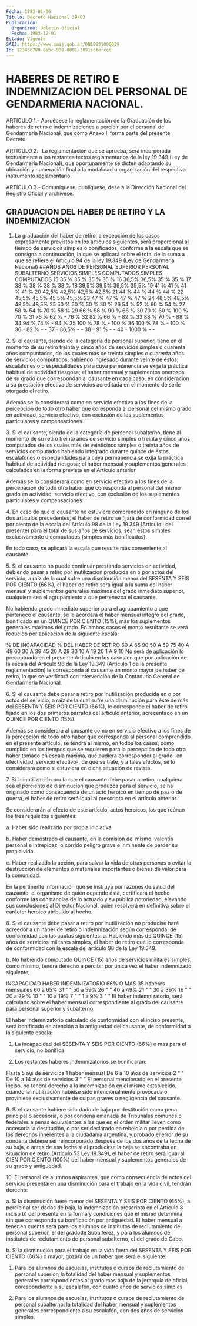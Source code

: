 ```yaml
---
Fecha: 1983-01-06
Título: Decreto Nacional 39/83
Publicación:
  Organismo: Boletín Oficial
  Fecha: 1983-12-01
Estado: Vigente
SAIJ: https://www.saij.gob.ar/DN19831000039
Id: 123456789-0abc-930-0001-3891soterced
---
```

# HABERES DE RETIRO E INDEMNIZACION DEL PERSONAL DE GENDARMERIA NACIONAL.

<a id="1"></a>
ARTICULO  1.-  Apruébese la reglamentación de la Graduación de los haberes de retiro  e indemnizaciones a percibir por el personal de  Gendarmería  Nacional,  que  como  Anexo  I,  forma  parte  del presente Decreto.

<a id="2"></a>
ARTICULO 2.- La reglamentación que se aprueba, será incorporada textualmente  a  los  restantes  textos reglamentarios de la ley 19 349  (Ley de Gendarmería Nacional),  que  oportunamente  se  dicten adaptando  su  ubicación  y  numeración  final  a  la  modalidad  u organización del respectivo instrumento reglamentario.

<a id="3"></a>
ARTICULO  3.-  Comuníquese,  publíquese,  dese  a la Dirección Nacional del Registro Oficial y archívese.

## GRADUACION DEL HABER DE RETIRO Y LA INDEMNIZACION

<a id="1"></a>
1. La graduación del haber de retiro, a excepción de los casos expresamente    previstos    en   los  artículos  siguientes,  será proporcional  al  tiempo  de  servicios    simples  o  bonificados, conforme  a la escala que se consigna a continuación,  la  que  se aplicará sobre  el total de la suma a que se refiere el Artículo 94 de la ley 19.349 (Ley de Gendarmeria Nacional) ##AÑOS   AÑOS DE     PERSONAL  SUPERIOR    PERSONAL    SUBALTERNO SERVICIOS   SIMPLES   COMPUTADOS  SIMPLES     COMPUTADOS  15           35  %       35  %      35  %       35  % 16           36,5%       36,5%      35  %       35  % 17           38  %       38  %      38  %       38  % 18           39,5%       39,5%      39,5%       39,5% 19           41  %       41  %      41  %       41  % 20           42,5%       42,5%      42,5%       42,5% 21           44  %       44  %      44  %       44  % 22           45,5%       45,5%      45,5%       45,5% 23           47  %       47  %      47  %       47  % 24           48,5%       48,5%      48,5%       48,5% 25           50  %       50  %      50  %       50  % 26           54  %       52  %      60  %       54  % 27           58  %       54  %      70  %       58  % 29           66  %       58  %      90  %       66  % 30           70  %       60  %     100  %       70  % 31           76  %       62  %       -          76  % 32           82  %       66  %       -          82  % 33           88  %       70  %       -          88  % 34           94  %       74  %       -          94  % 35           100 %       78  %       -         100  % 36           100 %       78  %       -         100  % 36           -           82  %       -           - 37           -           86,5%       -           - 38           -           91  %       -           - 40           -         1000  %       -           -

<a id="2"></a>
2. Si el causante, siendo de la categoría de personal superior, tiene  en el momento de su retiro treinta y cinco años de servicios simples  o  cuarenta años compuntados, de los cuales más de treinta simples  o  cuarenta    años   de  servicios  computados,  habiendo ingresado durante veinte de éstos,  escalafones  o o especialidades para  cuya permanencia se exija la práctica habitual  de  actividad riesgosa;  el  haber mensual y suplementos onerosos de su grado que correspondan al  causante  en  cada  caso, en  consideración  a su prestación  efectiva de servicios acreditada en el momento de serle otorgado el retiro.

Además se lo  considerará  como en servicio efectivo a los fines de la percepción de todo otro haber  que  coresponda  al  personal del mismo grado en actividad, servicio efectivo, con exclusión  de  los suplementos particulares y compensaciones.

<a id="3"></a>
3.  Si  el  causante,  siendo  de  la  categoría  de  personal subalterno,  tiene al momento de su retiro treinta años de servicio simples o treinta  y  cinco  años  computados  de los cuales más de veinticinco simples  o  treinta  años  de  servicios    computados habiendo    integrado   durante  quince  de  éstos,  escalafones  o especialidades para cuya  permanencia se exija la práctica habitual de actividad riesgosa; el haber  mensual  y  suplementos  generales calculados  en  la  forma  prevista  en  el Artículo anterior.

Además se lo considerará como en servicio  efectivo  a los fines de la  percepación de todo otro haber que corresponda al personal  del mismo  grado  en actividad, servicio efectivo, con exclusión de los suplementos particulares y compensaciones.

<a id="4"></a>
4.  En  caso  de  que  el causante no estuviere comprendido en ninguno de los dos artículos  precedentes,  el  haber  de retiro se fijará  de conformidad con el por ciento de la escala del  Artículo 98 de la Ley 19.349 (Artículo I del presente) para el total de sus años de servicios,  sean  éstos simples exclusivamente o computados (simples más bonificados).

En todo caso, se aplicará la  escala que resulte más conveniente al causante.

<a id="5"></a>
5.  Si  el  causante no puede continuar prestando servicios en actividad, debiendo  pasar  a retiro por inutilización producida en o por actos del servicio, a raíz  de  la cual sufre una disminución menor del SESENTA Y SEIS POR CIENTO (66%),  el haber de retiro será igual a la suma del haber mensual y suplementos  generales  máximos del grado inmediato superior, cualquiera sea el agrupamiento  a que pertenezca el causante.

No  habiendo  grado  inmediato  superior para el agrupamiento a que pertenece el causante, se le acordará  el haber mensual íntegro del grado,  bonificado  en  un  QUINCE  POR  CIENTO    (15%),  más  los suplementos  generales máximos del grado. En ambos casos  el  monto resultante se  verá reducido por aplicación de la siguiente escala:

 % DE INCAPACIDAD                      % DEL HABER DE RETIRO      60 A 65                                  90      50 A 59                                  75      40 A 49                                  60      30 A 39                                  45      20 A 29                                  30      10 A 19                                  20       1 A  9                                  10   No será de aplicación  lo  preceptuado  en  el presente Artículo en los casos en que por aplicación de la escala  del Artículo 98 de la Ley   19.349  (Artículo  1  de  la  presente  reglamentación)    le corresponda  al  causante un monto mayor de haber de retiro, lo que se  verificará  con   intervención  de  la  Contaduría  General  de Gendarmería Nacional.

<a id="6"></a>
6.  Si  el  causante  debe  pasar  a  retiro por inutilización producida en o por actos del servicio, a raíz  de la cual sufre una disminución para éste de más del SESENTA Y SEIS  POR  CIENTO (66%), le  corresponde  el  haber  de  retiro  fijado  en los dos primeros párrafos  del  artículo  anterior,  acrecentado  en un  QUINCE  POR CIENTO (15%).

Además se considerará al causante como en servicio  efectivo  a los fines  de  la  percepción  de  todo  otro  haber que corresponda al personal comprendido en el presente artículo,  se  tendrá al mismo, en todos los casos, como cumplido en los tiempos que  se  requieren para la percepción de todo otro haber tomado en escala máxima,  que pudiera  corresponder al grado -en efectividad, servicio efectivo-,  de que se  trate,  y  a  tales  efectos, se lo considerará como si estuviera en dicha situación de revista.

<a id="7"></a>
7.  Si  la  inutilización  por la que el causante debe pasar a retiro, cualquiera sea el porciento  de  disminución  que  produzca para  el  servicio,  se  ha  originado como consecuencia de un acto heroico en tiempo de paz o de  guerra,  el  haber  de  retiro  será igual al prescripto en el artículo anterior.

Se  considerarán  al  efecto  de este artículo, actos heroicos, los que reúnan los tres requisitos siguientes:

a. Haber sido realizado por propia iniciativa.

b.  Haber  demostrado  el  causante,  en  la  comisión  del  mismo, valentía  personal  e  intrepidez,    o  corrido  peligro  grave  e inminente de perder su propia vida.

c.  Haber  realizado  la  acción,  para salvar  la  vida  de  otras personas  o evitar  la  destrucción  de   elementos  o  materiales importantes o bienes de valor para la comunidad.

En la pertinente información que se instruya  por  razones de salud del  causante,  el organismo de quién depende ésta, certificará  el hecho  conforme  las   constancias  de  lo  actuado  y  su  pública notoriedad, elevando sus  conclusiones  al Director Nacional, quien resolverá  en  definitiva sobre el carácter  heroico  atribuído  al hecho.

<a id="8"></a>
8.  Si  el  causante  debe pasar a retiro por inutilización no producise hará acreedor a un  haber de retiro o indemnización según corresponda,  de  conformidad  con   las  pautas  siguientes:  a.  Habiendo  más  de  QUINCE  (15)  años  de  servicios  militares simples, el haber de retiro que lo corresponda  de  conformidad con la escala del artículo 98 de la Ley 19.349.

b.  No  habiendo computado QUINCE (15) años de servicios  militares simples,  como  mínimo,  tendrá derecho a percibir por única vez el haber indemnizado siguiente;

  INCAPACIDAD                            HABER INDEMNIZATORIO  66% O MAS                             35 haberes mensuales 60 a 65%                              31     "      " 50 a 59%                              26     "      " 40 a 49%                              21     "      " 30 a 39%                              16     "      " 20 a 29 %                             10     "      " 10 a 19%                              7      "      " 1 a 9%                                3      "      "   El haber indemnizatorio, será  calculado  sobre  el  haber  mensual correspondiente  al  grado  del  causante para personal superior  y subalterno.

El haber indemnizatorio calculado  de  conformidad  con  el  inciso presente,   será  bonificado  en  atención  a  la  antiguedad  del causante, de conformidad a la siguiente escala:

1) La incapacidad  del  SESENTA  Y SEIS POR CIENTO (66%) o mas para el servicio, no bonifica.

2) Los restantes haberes indemnizatorios se bonificarán:

  Hasta 5 a\s de servicios                 1 haber mensual De 6 a 10 a\os de servicios              2   "     " De 10 a 14 a\os de servicios             3   "     "   El personal mencionado en el presente  inciso,  no tendrá derecho a la indemnización en el mismo establecido, cuando  la  inutilización hubiese sido intencionalmente provocada o proviniese exclusivamente   de  culpas  graves  o  negligencia  del  causante.

<a id="9"></a>
9.  Si  el  causante hubiere sido dado de baja por destitución como  pena  principal   o  accesoria,  o  por  condena  emanada  de Tribunales comunes o federales  a  penas  equivalentes a las que en el orden militar lleven como accesoria la destitución,  o  por  ser declarado  en  rebeldía  o por pérdida de los derechos inherentes a la ciudadanía argentina, y probado  el error de su condena debiese ser reincorporado después de los dos años  de  la fecha de su baja, o  antes  de  esa fecha si al producirse la baja se  encontraba  en  situación de retiro   (Artículo 53 Ley 19.349), el haber de retiro será  igual  al  CIEN  POR   CIENTO  (100%)  del  haber  mensual  y suplementos generales de su grado y antiguedad.

<a id="10"></a>
10. El personal de alumnos aspirantes, que como consecuencia de actos  del  servicio presentaren una disminución para el trabajo en la vida civil, tendrán derecho:

a. Si la disminución  fuere  menor  del  SESENTA  Y SEIS POR CIENTO (66%),    a percibir  al  ser  dados  de  baja,  la  indemnización prescripta  en  el  Artículo 8 inciso b) del presente en la forma y condiciones  que  el  mismo   determina,  sin  que  corresponda  su bonificación por antiguedad. El  haber  mensual  a  tener en cuenta será  para los alumnos de institutos de reclutamiento  de  personal superior,  el  del  gradode  Subalférez,  y  para  los  alumnos  de institutos  de  reclutamiento  de personal subalterno, el del grado de Cabo.

b. Si la disminución para el trabajo  en  la vida fuera del SESENTA Y SEIS POR CIENTO (66%) o mayor, gozará de  un  haber  que  será el siguiente:

1) Para los alumnos de escuelas, institutos o cursos de reclutamiento  de personal superior; la totalidad del haber mensual y suplementos generales  correspondientes  al  grado mas bajo de la jerarquía  de  oficial, corespondiente a su escalafón,  con  cuatro años de servicios simples.

2) Para los alumnos de escuelas, institutos o cursos de reclutamiento  de  personal  subalterno:  la  totalidad  del  haber mensual y suplementos  generales  correspondiente  a  su escalafón, con dos años de servicios simples.